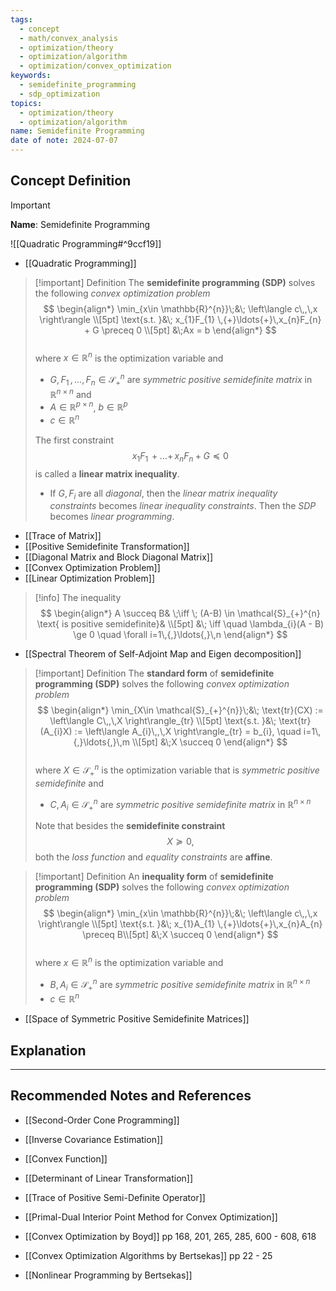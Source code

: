 ```yaml
---
tags:
  - concept
  - math/convex_analysis
  - optimization/theory
  - optimization/algorithm
  - optimization/convex_optimization
keywords:
  - semidefinite_programming
  - sdp_optimization
topics:
  - optimization/theory
  - optimization/algorithm
name: Semidefinite Programming
date of note: 2024-07-07
---
```


## Concept Definition

>[!important]
>**Name**: Semidefinite Programming

![[Quadratic Programming#^9ccf19]]

- [[Quadratic Programming]]

>[!important] Definition
>The **semidefinite programming (SDP)** solves the following *convex optimization problem*
>$$
>\begin{align*}
> \min_{x\in \mathbb{R}^{n}}\;&\; \left\langle  c\,,\,x    \right\rangle \\[5pt]
> \text{s.t. }&\; x_{1}F_{1} \,{+}\ldots{+}\,x_{n}F_{n} + G \preceq 0 \\[5pt]
> &\;Ax = b
>\end{align*}
>$$  
>where $x\in \mathbb{R}^{n}$ is the optimization variable and
>- $G, F_{1}\,{,}\ldots{,}\,F_{n} \in \mathcal{S}_{+}^{n}$ are *symmetric positive semidefinite matrix* in $\mathbb{R}^{n\times n}$ and
>- $A\in \mathbb{R}^{p\times n}$, $b\in \mathbb{R}^{p}$
>- $c\in \mathbb{R}^{n}$
>  
>The first constraint $$x_{1}F_{1} \,{+}\ldots{+}\,x_{n}F_{n} + G \preceq 0$$ is called a **linear matrix inequality**.
>- If $G, F_{i}$ are all *diagonal*, then the *linear matrix inequality constraints* becomes *linear inequality constraints*. Then the *SDP* becomes *linear programming*.

- [[Trace of Matrix]]
- [[Positive Semidefinite Transformation]]
- [[Diagonal Matrix and Block Diagonal Matrix]]
- [[Convex Optimization Problem]]
- [[Linear Optimization Problem]]

>[!info]
>The inequality
> $$
> \begin{align*}
 A \succeq B& \;\iff \; (A-B) \in \mathcal{S}_{+}^{n} \text{ is positive semidefinite}& \\[5pt]
 &\; \iff \quad \lambda_{i}(A - B) \ge 0 \quad  \forall i=1\,{,}\ldots{,}\,n
>\end{align*}
>$$ 

- [[Spectral Theorem of Self-Adjoint Map and Eigen decomposition]]


>[!important] Definition
>The **standard form** of **semidefinite programming (SDP)** solves the following *convex optimization problem*
>$$
>\begin{align*}
> \min_{X\in \mathcal{S}_{+}^{n}}\;&\; \text{tr}(CX) := \left\langle  C\,,\,X    \right\rangle_{tr} \\[5pt]
> \text{s.t. }&\; \text{tr}(A_{i}X) := \left\langle  A_{i}\,,\,X    \right\rangle_{tr} = b_{i}, \quad i=1\,{,}\ldots{,}\,m \\[5pt]
> &\;X \succeq 0
>\end{align*}
>$$  
>where $X \in \mathcal{S}_{+}^{n}$ is the optimization variable that is *symmetric positive semidefinite* and
>- $C, A_{i} \in \mathcal{S}_{+}^{n}$ are *symmetric positive semidefinite matrix* in $\mathbb{R}^{n\times n}$
>  
>Note that besides the **semidefinite constraint** $$X \succeq 0,$$ both the *loss function* and *equality constraints* are **affine**.  

>[!important] Definition
>An **inequality form** of **semidefinite programming (SDP)** solves the following *convex optimization problem*
>$$
>\begin{align*}
> \min_{x\in \mathbb{R}^{n}}\;&\; \left\langle  c\,,\,x    \right\rangle \\[5pt]
> \text{s.t. }&\; x_{1}A_{1} \,{+}\ldots{+}\,x_{n}A_{n} \preceq B\\[5pt]
> &\;X \succeq 0
>\end{align*}
>$$  
>where $x \in \mathbb{R}^{n}$ is the optimization variable and
>- $B, A_{i} \in \mathcal{S}_{+}^{n}$ are *symmetric positive semidefinite matrix* in $\mathbb{R}^{n\times n}$
>- $c\in \mathbb{R}^{n}$

- [[Space of Symmetric Positive Semidefinite Matrices]]

## Explanation





-----------
##  Recommended Notes and References



- [[Second-Order Cone Programming]]

- [[Inverse Covariance Estimation]]

- [[Convex Function]]
- [[Determinant of Linear Transformation]]
- [[Trace of Positive Semi-Definite Operator]]



- [[Primal-Dual Interior Point Method for Convex Optimization]]



- [[Convex Optimization by Boyd]] pp 168, 201, 265, 285, 600 - 608, 618 
- [[Convex Optimization Algorithms by Bertsekas]] pp 22 - 25
- [[Nonlinear Programming by Bertsekas]]
